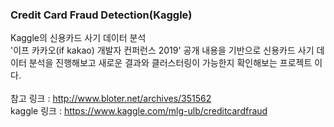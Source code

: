 ### Credit Card Fraud Detection(Kaggle)
Kaggle의 신용카드 사기 데이터 분석<br>
'이프 카카오(if kakao) 개발자 컨퍼런스 2019' 공개 내용을 기반으로 신용카드 사기 데이터 분석을 진행해보고 새로운 결과와 클러스터링이 가능한지 확인해보는 프로젝트
이다.<br><br>
참고 링크 : http://www.bloter.net/archives/351562 <br>
kaggle 링크 : https://www.kaggle.com/mlg-ulb/creditcardfraud
